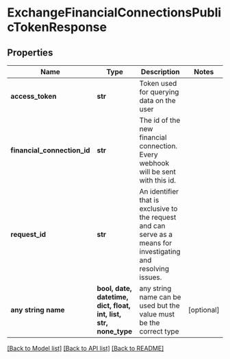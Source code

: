 # ExchangeFinancialConnectionsPublicTokenResponse


## Properties
Name | Type | Description | Notes
------------ | ------------- | ------------- | -------------
**access_token** | **str** | Token used for querying data on the user | 
**financial_connection_id** | **str** | The id of the new financial connection. Every webhook will be sent with this id. | 
**request_id** | **str** | An identifier that is exclusive to the request and can serve as a means for investigating and resolving issues. | 
**any string name** | **bool, date, datetime, dict, float, int, list, str, none_type** | any string name can be used but the value must be the correct type | [optional]

[[Back to Model list]](../README.md#documentation-for-models) [[Back to API list]](../README.md#documentation-for-api-endpoints) [[Back to README]](../README.md)


